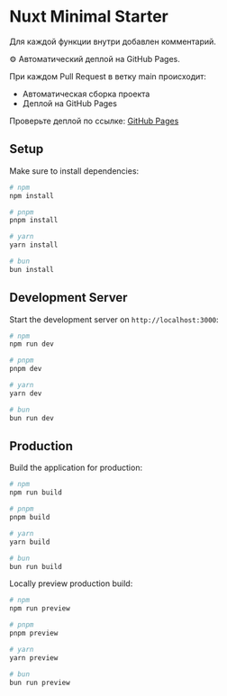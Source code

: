 # Nuxt Minimal Starter

Для каждой функции внутри добавлен комментарий.

⚙️ Автоматический деплой на GitHub Pages.

При каждом Pull Request в ветку main происходит:

- Автоматическая сборка проекта
- Деплой на GitHub Pages

Проверьте деплой по ссылке: [GitHub Pages](https://zanuda-dzmitry.github.io/takeandwake-nuxt-app-test/)

## Setup

Make sure to install dependencies:

```bash
# npm
npm install

# pnpm
pnpm install

# yarn
yarn install

# bun
bun install
```

## Development Server

Start the development server on `http://localhost:3000`:

```bash
# npm
npm run dev

# pnpm
pnpm dev

# yarn
yarn dev

# bun
bun run dev
```

## Production

Build the application for production:

```bash
# npm
npm run build

# pnpm
pnpm build

# yarn
yarn build

# bun
bun run build
```

Locally preview production build:

```bash
# npm
npm run preview

# pnpm
pnpm preview

# yarn
yarn preview

# bun
bun run preview
```
